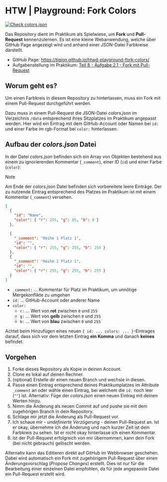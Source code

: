 # HTW | Playground: Fork Colors

[![Check colors.json](https://github.com/tigion/htw-playground-fork-colors/actions/workflows/check-colors-json.yaml/badge.svg)](https://github.com/tigion/htw-playground-fork-colors/actions/workflows/check-colors-json.yaml)

Das Repository dient im Praktikum als Spielwiese, um **Fork** und **Pull-Request**
kennenzulernen. Es ist eine kleine Webanwendung, welche über GitHub Page angezeigt
wird und anhand einer JSON-Datei Farbkreise darstellt.

- GitHub Page: <https://tigion.github.io/htwd-playground-fork-colors/>
- Aufgabenstellung im Praktikum: [Teil 8 - Aufgabe 2.1 - Fork mit Pull-Request](https://www.informatik.htw-dresden.de/~zirkelba/praktika/se/arbeiten-mit-git-und-asciidoc/praktikumsaufgaben-teil-08.html#_aufgabe_2_1_fork_mit_pull_request)

## Worum geht es?

Um einen Farbkreis in diesem Repository zu hinterlassen, muss ein Fork mit einem
Pull-Request durchgeführt werden.

Dazu muss in einem Pull-Request die JSON-Datei _colors.json_ im Verzeichnis
`/data` entsprechend ihres Sitzplatzes im Praktikum angepasst werden. Hier wird
ein Eintrag mit dem GitHub-Account oder Namen bei `id:` und einer Farbe im
rgb-Format bei `color:` hinterlassen.

## Aufbau der _colors.json_ Datei

In der Datei _colors.json_ befinden sich ein Array von Objekten bestehend aus
einem zu ignorierenden Kommentar (`_comment`), einer ID (`id`) und einer Farbe
(`color`):

> [!NOTE]
> Am Ende der _colors.json_ Datei befinden sich vorbereitete leere Einträge.
> Der zu nutzende Eintrag entsprechend des Platzes im Praktikum ist mit einem
> Kommentar (`_comment`) versehen.

```json
[
  {
    "id": "Name",
    "color": { "r": 255, "g": 85, "b": 0 }
  },

  {
    "_comment": "Reihe 1 Platz 1",
    "id": "",
    "color": { "r": 255, "g": 255, "b": 255 }
  },
  {
    "_comment": "Reihe 2 Platz 1",
    "id": "",
    "color": { "r": 255, "g": 255, "b": 255 }
  }
]
```

- `_comment:` ... Kommentar für Platz im Praktikum,
  um unnötige Mergekonflikte zu umgehen
- `id:` ... GitHub-Account oder anderer Name
- `color:`
  - `r:` ... Wert von **rot** zwischen `0` und `255`
  - `g:` ... Wert von **gelb** zwischen `0` und `255`
  - `b:` ... Wert von **blau** zwischen `0` und `255`

Achtet beim Hinzufügen eines neuen `{ id: ... colors: ... }`-Eintrages darauf,
dass sich vor dem letzten Eintrag **ein Komma** und danach **keines** befindet.

## Vorgehen

1. Forke dieses Repository als Kopie in deinen Account.
2. Clone es lokal auf deinen Rechner.
3. (optional) Erstelle dir einen neuen Branch und wechsle in diesen.
4. Passe einen Eintrag entsprechend deines Praktikumplatzes im Attribute
   `_comment` an oder wähle einen Eintrag, bei welchem die `id:` noch leer
   (`""`) ist. Alternativ: Füge der _colors.json_ einen neuen Eintrag mit
   deinen Werten hinzu.
5. Nimm die Änderung als neuen Commit auf und pushe sie mit dem zugehörigen
   Branch in dein Repository.
6. Schlage mir jetzt die Änderung als Pull-Request vor.
7. Ich schaue mir - _undefinierte Verzögerung_ - deinen Pull-Request an.
   Ist er okay, übernehme ich die Änderung und nach kurzer Zeit ist dein
   Farbkreis zu sehen. Ist er nicht okay hinterlasse ich einen Kommentar.
8. Ist der Pull-Request erfolgreich von mir übernommen, kann dein Fork
   (bei nicht gebrauch) gelöscht werden.

Alternativ kann das Editieren direkt auf GitHub im Webbrowser geschehen.
Dabei wird automatisch ein Fork mit zugehörigem Pull-Request über einen
Änderungsvorschlag (_Propose Changes_) erstellt.
Dies ist nur für die Bearbeitung einer einzelnen Datei empfohlen, da für
jede angepasste Datei ein Pull-Request erstellt wird.

